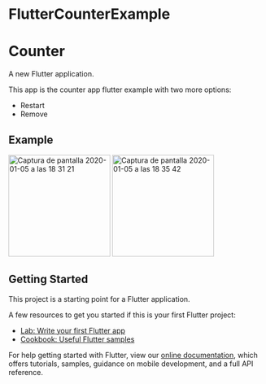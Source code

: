 
# FlutterCounterExample
# Counter 

A new Flutter application.

This app is the counter app flutter example with two more options:
- Restart
- Remove

## Example

<img width="200" alt="Captura de pantalla 2020-01-05 a las 18 31 21" src="https://user-images.githubusercontent.com/13244085/71783648-0b7fd080-2fea-11ea-94ba-ee984b1b0984.png">

<img width="200" alt="Captura de pantalla 2020-01-05 a las 18 35 42" src="https://user-images.githubusercontent.com/13244085/71783656-39fdab80-2fea-11ea-8924-4519cfd7de2c.png">

## Getting Started

This project is a starting point for a Flutter application.

A few resources to get you started if this is your first Flutter project:

- [Lab: Write your first Flutter app](https://flutter.dev/docs/get-started/codelab)
- [Cookbook: Useful Flutter samples](https://flutter.dev/docs/cookbook)

For help getting started with Flutter, view our
[online documentation](https://flutter.dev/docs), which offers tutorials,
samples, guidance on mobile development, and a full API reference.

